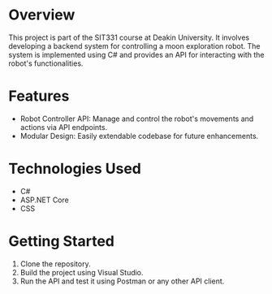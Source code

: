 <h1>Overview</h1>
<p>This project is part of the SIT331 course at Deakin University. It involves developing a backend system for controlling a moon exploration robot. The system is implemented using C# and provides an API for interacting with the robot's functionalities.</p>

<h1>Features</h1>
<ul>
  <li>Robot Controller API: Manage and control the robot's movements and actions via API endpoints.</li>
  <li>Modular Design: Easily extendable codebase for future enhancements.</li>
</ul>

<h1>Technologies Used</h1>
<ul>
  <li>C#</li>
  <li>ASP.NET Core</li>
  <li>CSS</li>
</ul>

<h1>Getting Started</h1>
<ol> 
  <li>Clone the repository.</li>
  <li>Build the project using Visual Studio.</li>
  <li>Run the API and test it using Postman or any other API client.</li>
</ol>
